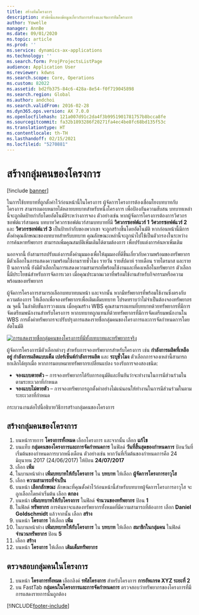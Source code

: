 ```yaml
---
title: สร้างทีมโครงการ
description: หัวข้อนี้แสดงข้อมูลเกี่ยวกับการสร้างและจัดการทีมโครงการ
author: Yowelle
manager: AnnBe
ms.date: 09/01/2020
ms.topic: article
ms.prod: ''
ms.service: dynamics-ax-applications
ms.technology: ''
ms.search.form: ProjProjectsListPage
audience: Application User
ms.reviewer: kdwns
ms.search.scope: Core, Operations
ms.custom: 82022
ms.assetid: bd2fb375-84c6-428a-8e54-f0f719045898
ms.search.region: Global
ms.author: andchoi
ms.search.validFrom: 2016-02-28
ms.dyn365.ops.version: AX 7.0.0
ms.openlocfilehash: 121a007d91c2da4f3b9951901781757b8bcca8fe
ms.sourcegitcommit: fa32b1893286f20271fa4ec4be8fc68bd135f53c
ms.translationtype: HT
ms.contentlocale: th-TH
ms.lasthandoff: 02/15/2021
ms.locfileid: "5270881"
---
```

# <a name="create-a-project-team"></a>สร้างกลุ่มคนของโครงการ

[!include [banner](../includes/banner.md)]

ในการใช้บทบาทที่ถูกตั้งค่าไว้ก่อนหน้านี้ในโครงการ ผู้จัดการโครงการต้องเชื่อมโยงบทบาทกับโครงการ สามารถมอบหมายได้หลายบทบาทสำหรับหนึ่งโครงการ เพื่อป้องกันความสับสน บทบาทเหล่านี้จะถูกติดป้ายกำกับโดยอัตโนมัติระหว่างการจอง ตัวอย่างเช่น หากผู้จัดการโครงการต้องการวิศวกรซอฟต์แวร์สามคน บทบาทวิศวกรซอฟต์แวร์สามบทบาทที่มี **วิศวกรซอฟต์แวร์ 1** **วิศวกรซอฟต์แวร์ 2** และ **วิศวกรซอฟต์แวร์ 3** เป็นป้ายกำกับของพวกเขา จะถูกสร้างขึ้นโดยอัตโนมัติ หากก่อนหน้านี้มีการตั้งค่าคุณลักษณะของบทบาทสำหรับบทบาท คุณลักษณะเหล่านี้จะถูกนำไปใช้เป็นตัวกรองในระหว่างการค้นหาทรัพยากร สามารถเพิ่มคุณสมบัติเพิ่มเติมได้ตามต้องการ เพื่อปรับแต่งการค้นหาเพิ่มเติม

นอกจากนี้ ยังสามารถปรับแต่งการตั้งค่ามุมมองเพื่อให้มุมมองที่ดีขึ้นเกี่ยวกับความพร้อมของทรัพยากร มีตัวเลือกในการแสดงความพร้อมใช้งานรายชั่วโมง รายวัน รายสัปดาห์ รายเดือน รายไตรมาส และรายปี นอกจากนี้ ยังมีตัวเลือกในการแสดงความสามารถที่พร้อมใช้งานและที่คงเหลือในทรัพยากร ตัวเลือกนี้มีประโยชน์สำหรับการจัดการเวลา เมื่อคุณประมาณเวลาที่พร้อมใช้งานสำหรับกิจกรรมหรือความพร้อมของทรัพยากร

ผู้จัดการโครงการสามารถเลือกบทบาทบนหน้า และจากนั้น หากมีทรัพยากรที่พร้อมใช้งานซึ่งตรงกับความต้องการ ให้เลือกเพื่อจองทรัพยากรเพื่อเติมเต็มบทบาท โปรดทราบว่าไม่จำเป็นต้องจองทรัพยากร ณ จุดนี้ ในลำดับขั้นการวางแผน เมื่อคุณสร้าง WBS คุณสามารถแทนที่บทบาทด้วยทรัพยากรที่มีการจัดเตรียมพนักงานสำหรับโครงการ หากบทบาทถูกแทนที่ด้วยทรัพยากรที่มีการจัดเตรียมพนักงานใน WBS การตั้งค่าทรัพยากรจะปรับปรุงการแสดงรายชื่อกลุ่มคนของโครงการและการจัดกำหนดการโดยอัตโนมัติ

[![การแสดงรายชื่อกลุ่มคนของโครงการที่มีทั้งบทบาทและทรัพยากรจริง](./media/projectresourcing03-1024x368.jpg)](./media/projectresourcing03.jpg) 

ผู้จัดการโครงการมีตัวเลือกต่างๆ สำหรับการจองทรัพยากรสำหรับโครงการ เช่น **กำลังการผลิตที่เหลืออยู่** **กำลังการผลิตแบบเต็ม** **เปอร์เซ็นต์กำลังการผลิต** และ **ระบุชั่วโมง** ตัวเลือกการจองเหล่านี้สามารถยกเลิกได้ทุกเมื่อ หากการมอบหมายทรัพยากรเปลี่ยนแปลง รองรับการจองสองชนิด:

- **จองแบบตายตัว** – การจองทรัพยากรได้รับการอนุมัติและยืนยันว่าจะทำงานในการมีส่วนร่วมในตามระยะเวลาที่กำหนด
- **จองแบบไม่ตายตัว** – การจองทรัพยากรถูกตั้งค่าอย่างไม่แน่นอนให้ทำงานในการมีส่วนร่วมในตามระยะเวลาที่กำหนด

กระบวนงานต่อไปนี้อธิบายวิธีการสร้างกลุ่มคนของโครงการ

## <a name="create-a-project-team"></a>สร้างกลุ่มคนของโครงการ

1. บนหน้ารายการ **โครงการทั้งหมด** เลือกโครงการ และจากนั้น เลือก **แก้ไข**
2. บนแท็บ **กลุ่มคนของโครงการและการจัดกำหนดการ** ในฟิลด์ **วันที่สิ้นสุดของกำหนดการ** ป้อนวันที่เริ่มต้นของกำหนดการบวกหนึ่งเดือน ตัวอย่างเช่น หากวันที่เริ่มต้นของกำหนดการคือ 24 มิถุนายน 2017 (24/06/2017) ให้ป้อน **24/07/2017**
3. เลือก **เพิ่ม**
4. ในบานหน้าต่าง **เพิ่มบทบาทให้กับโครงการ** ใน **บทบาท** ให้เลือก **ผู้จัดการโครงการอาวุโส**
5. เลือก **ความสามารถที่จำเป็น**
6. บนหน้า **เลือกลักษณะ** ลักษณะที่คุณตั้งค่าไว้ก่อนหน้านี้สำหรับบทบาทผู้จัดการโครงการอาวุโส จะถูกเลือกโดยค่าเริ่มต้น เลือก **ตกลง**
7. บนหน้า **เพิ่มบทบาทให้กับโครงการ** ในฟิลด์ **จำนวนของทรัพยากร** ป้อน **1**
8. ในฟิลด์ **ทรัพยากร** การค้นหาจะแสดงทรัพยากรทั้งหมดที่มีความสามารถที่ต้องการ เลือก **Daniel Goldschmidt** แล้วจากนั้น เลือก **สร้าง**
9. บนหน้า **โครงการ** ให้เลือก **เพิ่ม**
10. ในบานหน้าต่าง **เพิ่มบทบาทให้กับโครงการ** ใน **บทบาท** ให้เลือก **สมาชิกในกลุ่มคน** ในฟิลด์ **จำนวนทรัพยากร** ป้อน **5**
11. เลือก **สร้าง**
12. บนหน้า **โครงการ** ให้เลือก **เติมเต็มทรัพยากร**

## <a name="monitor-project-teams"></a>ตรวจสอบกลุ่มคนในโครงการ
1. บนหน้า **โครงการทั้งหมด** เลือกลิงค์ **รหัสโครงการ** สำหรับโครงการ **การอัพเกรด XYZ ระยะที่ 2**
2. บน FastTab **กลุ่มคนในโครงการและการจัดกำหนดการ** ตรวจสอบว่าทรัพยากรของโครงการที่มีการแสดงรายการนั้นถูกต้อง


[!INCLUDE[footer-include](../includes/footer-banner.md)]